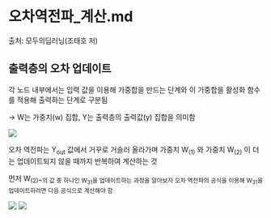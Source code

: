 # 오차역전파_계산.md

출처: 모두의딥러닝(조태호 저)

## 출력층의 오차 업데이트

각 노드 내부에서는 입력 값을 이용해 가중합을 만드는 단계와 이 가중합을 활성화 함수를 적용해 출력하는 단계로 구분됨

→ W는 가중치(w) 집합, Y는 출력층의 출력값(y) 집합을 의미함

<img src="https://user-images.githubusercontent.com/54765256/90970425-c4762980-e53f-11ea-8939-5d16e9264b60.png">

오차 역전파는  Y<sub>out</sub> 값에서 거꾸로 거슬러 올라가며 가중치  W<sub>(1)</sub> 와 가중치  W<sub>(2)</sub> 이 더는 업데이트되지 않을 때까지
반복하여 계산하는 것

먼저  W<sub>(2)~의 값 중 하나인 W<sub>31</sub>을 업데이트하는 과정을 알아보자
오차 역전파의 공식을 이용해  W<sub>31</sub>을 업데이트하려면 다음 공식으로 계산해야 함

<img src="https://user-images.githubusercontent.com/54765256/90970467-68f86b80-e540-11ea-90c2-4255199b09ab.png">

<img src="https://user-images.githubusercontent.com/54765256/90970483-9ba26400-e540-11ea-85af-a7cfa3e4d015.png">













